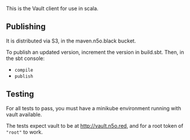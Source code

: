 This is the Vault client for use in scala.

## Publishing

It is distributed via S3, in the maven.n5o.black bucket.

To publish an updated version, increment the version in build.sbt. Then, in the sbt console:

- `compile`
- `publish`


## Testing

For all tests to pass, you must have a minikube environment running with vault available.

The tests expect vault to be at http://vault.n5o.red, and for a root token of `"root"` to work.
